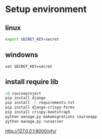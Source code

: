 # Setup environment
## linux
```bash
export SECRET_KEY=secret
```

## windowns
```
set SECRET_KEY=secret
```

## install require lib
```bash
cd courseproject
pip install django
pip install -r requirements.txt
pip install django-crispy-forms
pip install crispy-bootstrap5
python manage.py makemigrations courseapp 
python manage.py runserver
```
http://127.0.0.1:8000/ofv/